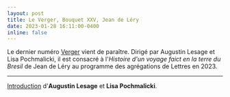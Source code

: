 ```yaml
---
layout: post
title: Le Verger, Bouquet XXV, Jean de Léry
date: 2023-01-28 16:11:00-0400
inline: false
---
```


Le dernier numéro [Verger](http://cornucopia16.com/blog/series/le-verger-bouquet-xxv/) vient de paraître. Dirigé par Augustin Lesage et Lisa Pochmalicki, il est consacré à l'_Histoire d'un voyage faict en la terre du Bresil_ de Jean de Léry au programme des agrégations de Lettres en 2023.

***

[Introduction](http://cornucopia16.com/?p=11156) d'**Augustin Lesage** et **Lisa Pochmalicki**.
